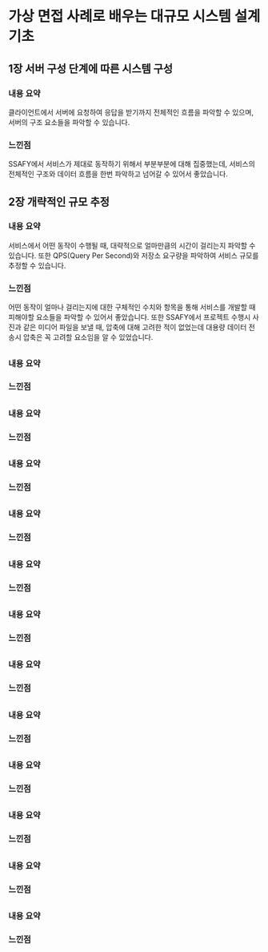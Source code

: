 # 가상 면접 사례로 배우는 대규모 시스템 설계 기초
## 1장 서버 구성 단계에 따른 시스템 구성
### 내용 요약
클라이언트에서 서버에 요청하여 응답을 받기까지 전체적인 흐름을 파악할 수 있으며, 서버의 구조 요소들을 파악할 수 있습니다.

### 느낀점
SSAFY에서 서비스가 제대로 동작하기 위해서 부분부분에 대해 집중했는데, 서비스의 전체적인 구조와 데이터 흐름을 한번 파악하고 넘어갈 수 있어서 좋았습니다.

## 2장 개략적인 규모 추정
### 내용 요약
서비스에서 어떤 동작이 수행될 때, 대략적으로 얼마만큼의 시간이 걸리는지 파악할 수 있습니다. 또한 QPS(Query Per Second)와 저장소 요구량을 파악하여 서비스 규모를 추정할 수 있습니다.

### 느낀점
어떤 동작이 얼마나 걸리는지에 대한 구체적인 수치와 항목을 통해 서비스를 개발할 때 피해야할 요소들을 파악할 수 있어서 좋았습니다. 또한 SSAFY에서 프로젝트 수행시 사진과 같은 미디어 파일을 보낼 때, 압축에 대해 고려한 적이 없었는데 대용량 데이터 전송시 압축은 꼭 고려할 요소임을 알 수 있었습니다.

##
### 내용 요약
### 느낀점

##
### 내용 요약
### 느낀점

##
### 내용 요약
### 느낀점

##
### 내용 요약
### 느낀점

##
### 내용 요약
### 느낀점

##
### 내용 요약
### 느낀점

##
### 내용 요약
### 느낀점

##
### 내용 요약
### 느낀점

##
### 내용 요약
### 느낀점

##
### 내용 요약
### 느낀점

##
### 내용 요약
### 느낀점

##
### 내용 요약
### 느낀점

